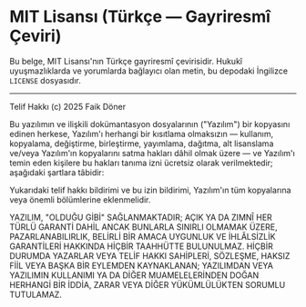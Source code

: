 # MIT Lisansı (Türkçe — Gayriresmî Çeviri)

Bu belge, MIT Lisansı'nın Türkçe gayriresmî çevirisidir. Hukukî uyuşmazlıklarda ve yorumlarda bağlayıcı olan metin, bu depodaki İngilizce `LICENSE` dosyasıdır.

---

Telif Hakkı (c) 2025 Faik Döner

Bu yazılımın ve ilişkili dokümantasyon dosyalarının ("Yazılım") bir kopyasını edinen herkese, Yazılım'ı herhangi bir kısıtlama olmaksızın — kullanım, kopyalama, değiştirme, birleştirme, yayımlama, dağıtma, alt lisanslama ve/veya Yazılım'ın kopyalarını satma hakları dâhil olmak üzere — ve Yazılım'ı temin eden kişilere bu hakları tanıma izni ücretsiz olarak verilmektedir; aşağıdaki şartlara tâbidir:

Yukarıdaki telif hakkı bildirimi ve bu izin bildirimi, Yazılım'ın tüm kopyalarına veya önemli bölümlerine eklenmelidir.

YAZILIM, "OLDUĞU GİBİ" SAĞLANMAKTADIR; AÇIK YA DA ZIMNÎ HER TÜRLÜ GARANTİ DAHİL ANCAK BUNLARLA SINIRLI OLMAMAK ÜZERE, PAZARLANABILIRLIK, BELİRLİ BİR AMACA UYGUNLUK VE İHLÂLSİZLİK GARANTİLERİ HAKKINDA HİÇBİR TAAHHÜTTE BULUNULMAZ. HİÇBİR DURUMDA YAZARLAR VEYA TELİF HAKKI SAHİPLERİ, SÖZLEŞME, HAKSIZ FİİL VEYA BAŞKA BİR EYLEMDEN KAYNAKLANAN; YAZILIMDAN VEYA YAZILIMIN KULLANIMI YA DA DİĞER MUAMELELERİNDEN DOĞAN HERHANGİ BİR İDDİA, ZARAR VEYA DİĞER YÜKÜMLÜLÜKTEN SORUMLU TUTULAMAZ.
